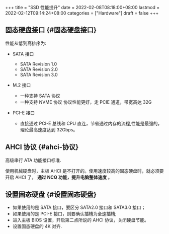 +++
title = "SSD 性能提升"
date = 2022-02-08T08:18:00+08:00
lastmod = 2022-02-12T09:14:24+08:00
categories = ["Hardware"]
draft = false
+++

## 固态硬盘接口 {#固态硬盘接口}

性能从低到高排序为:

-   SATA 接口
    -   SATA Revision 1.0
    -   SATA Revision 2.0
    -   SATA Revision 3.0

-   M.2 接口
    -   一种支持 SATA 协议
    -   一种支持 NVME 协议
        协议性能更好，走 PCIE 通道，带宽高达 32G

-   PCI-E 接口
    -   直接通过 PCI-E 总线和 CPU 直连，节省通过内存的流程,性能是最强的，理论最高速度达到 32Gbps。


## AHCI 协议 {#ahci-协议}

高级串行 ATA 功能接口标准.

使用机械硬盘时，主板 AHCI 是不打开的。使用速度较高的固态硬盘时，就必须要开启 AHCI 了， ****通过 NCQ 功能，提升电脑整体速度**** 。


## 设置固态硬盘 {#设置固态硬盘}

-   如果使用的是 SATA 接口，要区分 SATA2.0 接口和 SATA3.0 接口；
-   如果使用的是 PCI-E 接口，则要确认插槽为全速插槽;
-   进入主板 BIOS 设置，开启第二点所说的 AHCI 协议，关闭硬盘节能。
-   设置固态硬盘的 4K 对齐.